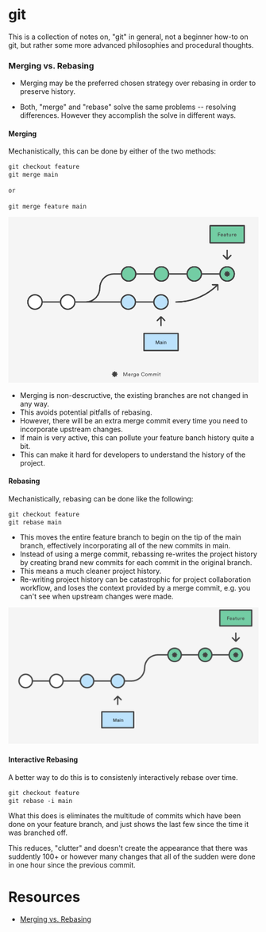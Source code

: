 # git

This is a collection of notes on, "git" in general, not a beginner how-to on git, but rather some more advanced philosophies and procedural thoughts.

### Merging vs. Rebasing

* Merging may be the preferred chosen strategy over rebasing in order to preserve history.

* Both, "merge" and "rebase" solve the same problems -- resolving differences. However they accomplish the solve in different ways.

#### Merging

Mechanistically, this can be done by either of the two methods:

```
git checkout feature
git merge main

or

git merge feature main
```
![](/img/mergecommit.png)

* Merging is non-descructive, the existing branches are not changed in any way.
* This avoids potential pitfalls of rebasing.
* However, there will be an extra merge commit every time you need to incorporate upstream changes.
* If main is very active, this can pollute your feature banch history quite a bit.
* This can make it hard for developers to understand the history of the project.

#### Rebasing

Mechanistically, rebasing can be done like the following:

```
git checkout feature
git rebase main
```

* This moves the entire feature branch to begin on the tip of the main branch, effectively incorporating all of the new commits in main.
* Instead of using a merge commit, rebassing re-writes the project history by creating brand new commits for each commit in the original branch.
* This means a much cleaner project history.
* Re-writing project history can be catastrophic for project collaboration workflow, and loses the context provided by a merge commit, e.g. you can't see when upstream changes were made.

![](/img/rebasecommit.png)

#### Interactive Rebasing

A better way to do this is to consistenly interactively rebase over time.

```
git checkout feature
git rebase -i main
```

What this does is eliminates the multitude of commits which have been done on your feature branch, and just shows the last few since the time it was branched off.

This reduces, "clutter" and doesn't create the appearance that there was suddently 100+ or however many changes that all of the sudden were done in one hour since the previous commit.



# Resources

* [Merging vs. Rebasing](https://www.atlassian.com/git/tutorials/merging-vs-rebasing)